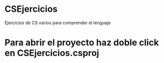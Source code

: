 # CSEjercicios
Ejercicios de CS varios para comprender el lenguaje

# Para abrir el proyecto haz doble click en CSEjercicios.csproj
